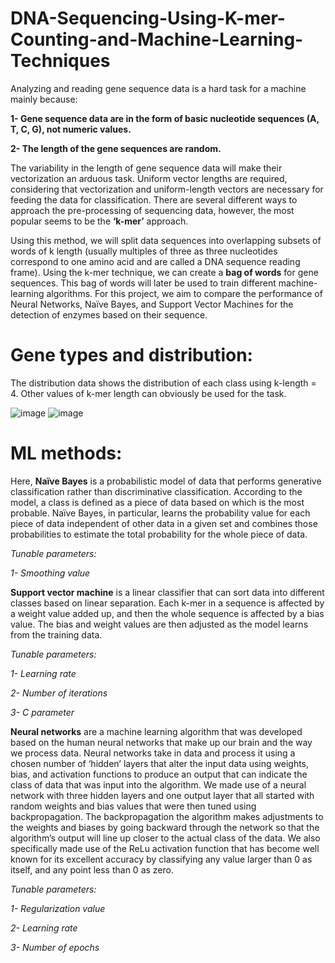 # DNA-Sequencing-Using-K-mer-Counting-and-Machine-Learning-Techniques
Analyzing and reading gene sequence data is a hard task for a machine mainly because:

**1- Gene sequence data are in the form of basic nucleotide sequences (A, T, C, G), not numeric values.** 

**2- The length of the gene sequences are random.**

The variability in the length of gene sequence data will make their vectorization an arduous task. Uniform vector lengths are required, considering that vectorization and uniform-length vectors are necessary for feeding the data for classification. There are several
different ways to approach the pre-processing of sequencing
data, however, the most popular seems to be the **‘k-mer’**
approach. 

Using this method, we will split data sequences
into overlapping subsets of words of k length (usually
multiples of three as three nucleotides correspond to one amino
acid and are called a DNA sequence reading frame). Using the k-mer technique, we can create a **bag of words** for gene sequences. 
This bag of words will later be used to train different machine-learning algorithms. For this project, we aim to compare the performance of Neural Networks, Naïve Bayes, and Support Vector Machines for the detection of enzymes based on their sequence. 

# Gene types and distribution:

The distribution data shows the distribution of each class using k-length = 4. Other values of k-mer length can obviously be used for the task. 

![image](https://github.com/user-attachments/assets/894780c2-8954-4948-bfc1-bf5623ed2920)
![image](https://github.com/user-attachments/assets/6dc5a3e6-213d-4d01-a656-bb064b97b708)


# ML methods: 

Here, **Naïve Bayes** is a probabilistic model of data that performs generative
classification rather than discriminative classification. According to the model, a class is
defined as a piece of data based on which is the most probable. Naïve Bayes, in particular, learns the
probability value for each piece of data independent
of other data in a given set and combines those probabilities to
estimate the total probability for the whole piece of data.

*Tunable parameters:* 

*1- Smoothing value*

**Support vector machine** is a linear classifier that can sort data into different classes based on linear
separation. Each k-mer in a sequence is affected by a weight
value added up, and then the whole sequence is affected by a bias
value. The bias and weight values are then adjusted as the model
learns from the training data. 

*Tunable parameters:*

*1- Learning rate*

*2- Number of iterations*

*3- C parameter*

**Neural networks** are a machine learning algorithm that was
developed based on the human neural networks that make up
our brain and the way we process data. Neural networks take in
data and process it using a chosen number of ‘hidden’ layers that
alter the input data using weights, bias, and activation functions
to produce an output that can indicate the class of data that
was input into the algorithm. We made use of a
neural network with three hidden layers and one output layer that
all started with random weights and bias values that were
then tuned using backpropagation. The backpropagation
the algorithm makes adjustments to the weights and biases by going
backward through the network so that the algorithm’s output
will line up closer to the actual class of the data. We also
specifically made use of the ReLu activation function that has
become well known for its excellent accuracy by classifying any
value larger than 0 as itself, and any point less than 0 as zero.

*Tunable parameters:*

*1- Regularization value*

*2- Learning rate*

*3- Number of epochs*
